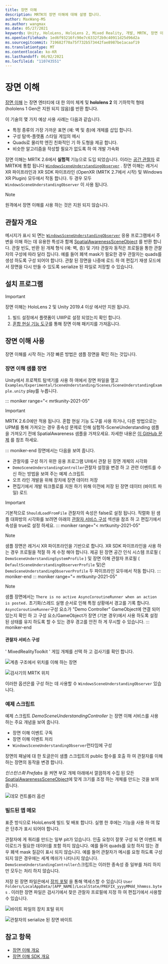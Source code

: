 ```yaml
---
title: 장면 이해
description: MRTK의 장면 이해에 대해 설명 합니다.
author: MaxWang-MS
ms.author: wangmax
ms.date: 05/27/2021
keywords: Unity, HoloLens, HoloLens 2, Mixed Reality, 개발, MRTK, 장면 이해
ms.openlocfilehash: 1ed6f93216fc90e7c6332f2b9c40911d25d96d2a
ms.sourcegitcommit: 719682f70a75f732b573442fae8987be1acaaf19
ms.translationtype: MT
ms.contentlocale: ko-KR
ms.lasthandoff: 06/02/2021
ms.locfileid: "110743551"
---
```

# <a name="scene-understanding"></a>장면 이해

[장면 이해](/windows/mixed-reality/scene-understanding) 는 장면 엔터티에 대 한 의미 체계 및 __hololens 2__ 의 기하학적 형태 (hololens 1 Gen은 지원 되지 않음)를 반환 합니다.

이 기술의 몇 가지 예상 사용 사례는 다음과 같습니다.
* 특정 종류의 가장 가까운 표면 (예: 벽 및 층)에 개체를 삽입 합니다.
* 구성 탐색-플랫폼 스타일 게임의 메시
* Quads로 물리학 엔진 친화적인 기 하 도형을 제공 합니다.
* 비슷한 알고리즘을 작성할 필요가 없도록 하 여 개발 가속화

장면 이해는 MRTK 2.6에서 __실험적__ 기능으로 도입 되었습니다. 이라는 [공간 관찰자](spatial-awareness-getting-started.md#register-observers) 로 MRTK에 통합 됩니다 [`WindowsSceneUnderstandingObserver`](xref:Microsoft.MixedReality.Toolkit.WindowsSceneUnderstanding.Experimental.WindowsSceneUnderstandingObserver) . 장면 이해는 레거시 XR 파이프라인과 XR SDK 파이프라인 (OpenXR (MRTK 2.7에서 시작) 및 Windows XR Plugin) 모두에서 작동 합니다. 두 경우 모두 `WindowsSceneUnderstandingObserver` 이 사용 됩니다.

> [!NOTE] 
> 원격에서 장면 이해를 사용 하는 것은 지원 되지 않습니다.

## <a name="observer-overview"></a>관찰자 개요

메시지가 표시 되 면는 [`WindowsSceneUnderstandingObserver`](xref:Microsoft.MixedReality.Toolkit.WindowsSceneUnderstanding.Experimental.WindowsSceneUnderstandingObserver) 응용 프로그램에서 주변을 이해 하는 데 유용한 특성과 함께 [SpatialAwarenessSceneObject](xref:Microsoft.MixedReality.Toolkit.Experimental.SpatialAwareness.SpatialAwarenessSceneObject) 를 반환 합니다. 관찰 빈도, 반환 된 개체 형식 (예: 벽, 층) 및 기타 관찰자 동작은 프로필을 통한 관찰자의 구성에 따라 달라 집니다. 예를 들어 폐색 mask가 필요한 경우 관찰자는 quads를 생성 하도록 구성 되어야 합니다. 관찰 된 장면을 나중에 로드 하 여 편집기 재생 모드에서 장면을 다시 만들 수 있도록 serialize 된 파일로 저장할 수 있습니다.

## <a name="setup"></a>설치 프로그램

> [!IMPORTANT]
> 장면 이해는 HoloLens 2 및 Unity 2019.4 이상 에서만 지원 됩니다.

1. 빌드 설정에서 플랫폼이 UWP로 설정 되었는지 확인 합니다.
1. [혼합 현실 기능 도구](https://aka.ms/MRFeatureTool)를 통해 장면 이해 패키지를 가져옵니다.

## <a name="using-scene-understanding"></a>장면 이해 사용

장면 이해를 시작 하는 가장 빠른 방법은 샘플 장면을 확인 하는 것입니다.

### <a name="scene-understanding-sample-scene"></a>장면 이해 샘플 장면

Unity에서 프로젝트 탐색기를 사용 하 여에서 장면 파일을 열고 `Examples/Experimental/SceneUnderstanding/Scenes/SceneUnderstandingExample.unity` play를 누릅니다.

::: moniker range="< mrtkunity-2021-05"
> [!IMPORTANT]
> MRTK 2.6.0에만 적용 됩니다. 혼합 현실 기능 도구를 사용 하거나, 다른 방법으로는 UPM를 통해 가져오는 경우 종속성 문제로 인해 실험적-SceneUnderstanding 샘플을 가져오기 전에 SpatialAwareness 샘플을 가져오세요. 자세한 내용은 [이 GitHub 문제](https://github.com/microsoft/MixedRealityToolkit-Unity/issues/9431) 를 참조 하세요.

::: moniker-end
장면에서는 다음을 보여 줍니다.

* 관찰자를 구성 하기 위한 응용 프로그램 UI에서 관찰 된 장면 개체의 시각화
* `DemoSceneUnderstandingController`관찰자 설정을 변경 하 고 관련 이벤트를 수신 하는 방법을 보여 주는 예제 스크립트
* 오프 라인 개발을 위해 장치에 장면 데이터 저장
* 편집기에서 개발 워크플로를 지원 하기 위해 이전에 저장 된 장면 데이터 (바이트 파일) 로드

> [!IMPORTANT]
> 기본적으로 `ShouldLoadFromFile` 관찰자의 속성은 false로 설정 됩니다. 직렬화 된 샘플 대화방의 시각화를 보려면 아래의 [관찰자 서비스 구성](#configuring-the-observer-service) 섹션을 참조 하 고 편집기에서 속성을 true로 설정 하세요.
::: moniker range="< mrtkunity-2021-05"

> [!NOTE] 
> 샘플 장면은 레거시 XR 파이프라인을 기반으로 합니다. XR SDK 파이프라인을 사용 하는 경우 프로필을 적절 하 게 수정 해야 합니다. 제공 된 장면 공간 인식 시스템 프로필 ( `DemoSceneUnderstandingSystemProfile` ) 및 장면 이해 관찰자 프로필 ( `DefaultSceneUnderstandingObserverProfile` 및)은 `DemoSceneUnderstandingObserverProfile` 두 파이프라인 모두에서 작동 합니다.
::: moniker-end
::: moniker range="= mrtkunity-2021-05"

> [!NOTE] 
> 샘플 장면에서는 `There is no active AsyncCoroutineRunner when an action is posted.` 초기화/스레드 실행 순서로 인해 특정 상황에서 경고를 기록 합니다. `AsyncCoroutineRunner`구성 요소가 "Demo Controller" GameObject에 연결 되어 있는지 확인 하 고 구성 요소/GameObject가 장면 (기본 경우)에서 사용 하도록 설정 된 상태를 유지 하도록 할 수 있는 경우 경고를 안전 하 게 무시할 수 있습니다.
::: moniker-end

#### <a name="configuring-the-observer-service"></a>관찰자 서비스 구성

' MixedRealityToolkit ' 게임 개체를 선택 하 고 검사기를 확인 합니다.

![계층 구조에서 위치를 이해 하는 장면](../images/spatial-awareness/MRTKHierarchy.png)

![검사기의 MRTK 위치](../images/spatial-awareness/MRTKLocation.png)

이러한 옵션은를 구성 하는 데 사용할 수 `WindowsSceneUnderstandingObserver` 있습니다.

### <a name="example-script"></a>예제 스크립트

예제 스크립트 _DemoSceneUnderstandingController_ 는 장면 이해 서비스를 사용 하는 주요 개념을 보여 줍니다.

* 장면 이해 이벤트 구독
* 장면 이해 이벤트 처리
* `WindowsSceneUnderstandingObserver`런타임에 구성

장면의 패널에 대 한 토글은이 샘플 스크립트의 public 함수를 호출 하 여 관찰자를 이해 하는 장면의 동작을 변경 합니다.

*인스턴스화 Prefabs* 을 켜면 부모 개체 아래에서 깔끔하게 수집 된 모든 [SpatialAwarenessSceneObject](xref:Microsoft.MixedReality.Toolkit.Experimental.SpatialAwareness.SpatialAwarenessSceneObject)에 맞게 크기를 조정 하는 개체를 만드는 것을 보여 줍니다.

![데모 컨트롤러 옵션](../images/spatial-awareness/Controller.png)

### <a name="built-app-notes"></a>빌드된 앱 메모

표준 방식으로 HoloLens에 빌드 및 배포 합니다. 실행 한 후에는 기능을 사용 하 여 많은 단추가 표시 되어야 합니다.

관찰자에 게 쿼리를 만드는 일부 pit가 있습니다. 인출 요청이 잘못 구성 되 면 이벤트 페이로드가 필요한 데이터를 포함 하지 않습니다. 예를 들어 quads를 요청 하지 않는 경우 폐색 mask 질감이 표시 되지 않습니다. 예를 들어 관찰자가 메시를 요청 하도록 구성 되지 않은 경우에는 세계 메쉬가 나타나지 않습니다. `DemoSceneUnderstandingController`스크립트는 이러한 종속성 중 일부를 처리 하지만 모두는 처리 하지 않습니다.

저장 된 장면 파일은에서 [장치 포털](/windows/mixed-reality/using-the-windows-device-portal) 을 통해 액세스할 수 있습니다 `User Folders/LocalAppData/[APP_NAME]/LocalState/PREFIX_yyyyMMdd_hhmmss.bytes` . 이러한 장면 파일은 검사기에서 찾은 관찰자 프로필에 지정 하 여 편집기에서 사용할 수 있습니다.

![바이트 파일의 장치 포털 위치](../images/spatial-awareness/BytesInDevicePortal.png)

![관찰자의 serialize 된 장면 바이트](../images/spatial-awareness/BytesLocationInObserver.png)

## <a name="see-also"></a>참고 항목

* [장면 이해 개요](/windows/mixed-reality/scene-understanding)
* [장면 이해 SDK 개요](/windows/mixed-reality/scene-understanding-sdk)